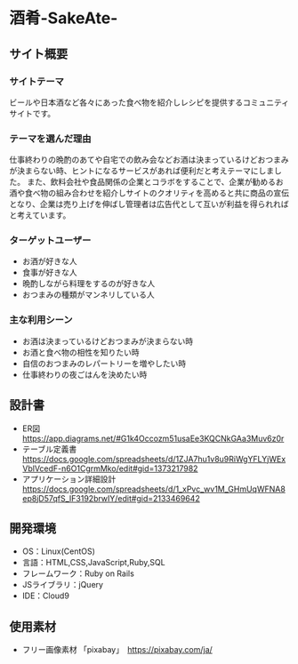 # 酒肴-SakeAte-

## サイト概要
### サイトテーマ
ビールや日本酒など各々にあった食べ物を紹介しレシピを提供するコミュニティサイトです。

### テーマを選んだ理由
仕事終わりの晩酌のあてや自宅での飲み会などお酒は決まっているけどおつまみが決まらない時、ヒントになるサービスがあれば便利だと考えテーマにしました。
また、飲料会社や食品関係の企業とコラボをすることで、企業が勧めるお酒や食べ物の組み合わせを紹介しサイトのクオリティを高めると共に商品の宣伝となり、企業は売り上げを伸ばし管理者は広告代として互いが利益を得られればと考えています。

### ターゲットユーザー
- お酒が好きな人
- 食事が好きな人
- 晩酌しながら料理をするのが好きな人
- おつまみの種類がマンネリしている人

### 主な利用シーン
- お酒は決まっているけどおつまみが決まらない時
- お酒と食べ物の相性を知りたい時
- 自信のおつまみのレパートリーを増やしたい時
- 仕事終わりの夜ごはんを決めたい時

## 設計書
- ER図                        https://app.diagrams.net/#G1k4Occozm51usaEe3KQCNkGAa3Muv6z0r
- テーブル定義書              https://docs.google.com/spreadsheets/d/1ZJA7hu1v8u9RiWgYFLYjWExVblVcedF-n6O1CgrmMko/edit#gid=1373217982
- アプリケーション詳細設計    https://docs.google.com/spreadsheets/d/1_xPvc_wv1M_GHmUqWFNA8ep8jD57qfS_IF3192brwIY/edit#gid=2133469642

## 開発環境
- OS：Linux(CentOS)
- 言語：HTML,CSS,JavaScript,Ruby,SQL
- フレームワーク：Ruby on Rails
- JSライブラリ：jQuery
- IDE：Cloud9

## 使用素材
- フリー画像素材 「pixabay」　https://pixabay.com/ja/
